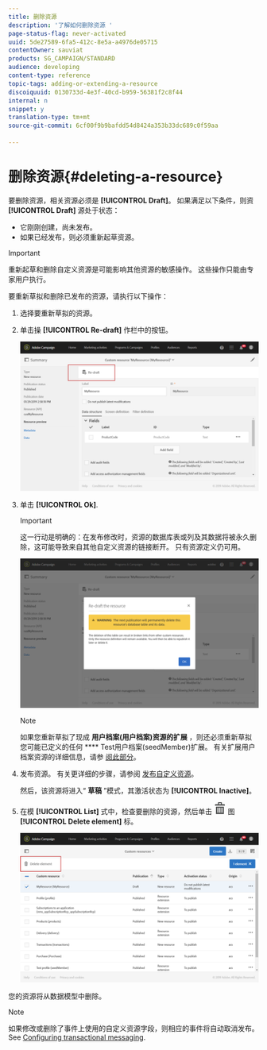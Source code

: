 ```yaml
---
title: 删除资源
description: '了解如何删除资源 '
page-status-flag: never-activated
uuid: 5de27589-6fa5-412c-8e5a-a4976de05715
contentOwner: sauviat
products: SG_CAMPAIGN/STANDARD
audience: developing
content-type: reference
topic-tags: adding-or-extending-a-resource
discoiquuid: 0130733d-4e3f-40cd-b959-56381f2c8f44
internal: n
snippet: y
translation-type: tm+mt
source-git-commit: 6cf00f9b9bafdd54d8424a353b33dc689c0f59aa

---
```



# 删除资源{#deleting-a-resource}

要删除资源，相关资源必须是 **[!UICONTROL Draft]**。 如果满足以下条件，则资 **[!UICONTROL Draft]** 源处于状态：

* 它刚刚创建，尚未发布。
* 如果已经发布，则必须重新起草资源。

>[!IMPORTANT]
>
>重新起草和删除自定义资源是可能影响其他资源的敏感操作。 这些操作只能由专家用户执行。

要重新草拟和删除已发布的资源，请执行以下操作：

1. 选择要重新草拟的资源。
1. 单击操 **[!UICONTROL Re-draft]** 作栏中的按钮。

   ![](assets/schema_extension_uc26.png)

1. 单击 **[!UICONTROL Ok]**.

   >[!IMPORTANT]
   >
   >这一行动是明确的：在发布修改时，资源的数据库表或列及其数据将被永久删除，这可能导致来自其他自定义资源的链接断开。 只有资源定义仍可用。

   ![](assets/schema_extension_uc27.png)

   >[!NOTE]
   >
   >如果您重新草拟了现成 **用户档案(用户档案)资源的扩展** ，则还必须重新草拟您可能已定义的任何 **** Test用户档案(seedMember)扩展。 有关扩展用户档案资源的详细信息，请参 [阅此部分](../../developing/using/extending-the-profile-resource-with-a-new-field.md)。

1. 发布资源。 有关更详细的步骤，请参阅 [发布自定义资源](../../developing/using/updating-the-database-structure.md#publishing-a-custom-resource)。

   然后，该资源将进入“ **草稿** ”模式，其激活状态为 **[!UICONTROL Inactive]**。

1. 在模 **[!UICONTROL List]** 式中，检查要删除的资源，然后单击 ![](assets/delete_darkgrey-24px.png) 图 **[!UICONTROL Delete element]** 标。

   ![](assets/schema_extension_uc28.png)

您的资源将从数据模型中删除。

>[!NOTE]
>
>如果修改或删除了事件上使用的自定义资源字段，则相应的事件将自动取消发布。 See [Configuring transactional messaging](../../administration/using/configuring-transactional-messaging.md).

